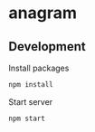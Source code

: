 # anagram

## Development

 Install packages

```sh
npm install
```

 Start server
```sh
npm start
```